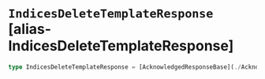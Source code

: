# `IndicesDeleteTemplateResponse` [alias-IndicesDeleteTemplateResponse]
```typescript
type IndicesDeleteTemplateResponse = [AcknowledgedResponseBase](./AcknowledgedResponseBase.md);
```
